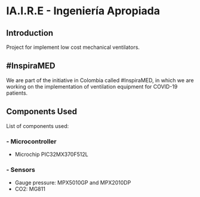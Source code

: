 # IA.I.R.E - Ingeniería Apropiada

## Introduction
Project for implement low cost mechanical ventilators.

## #InspiraMED
We are part of the initiative in Colombia called #InspiraMED, in which we are working on the implementation of ventilation equipment for COVID-19 patients.

## Components Used
List of components used:

### - Microcontroller
- Microchip PIC32MX370F512L
### - Sensors
- Gauge pressure: MPX5010GP and MPX2010DP
- CO2: MG811

